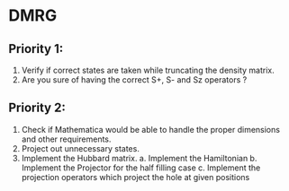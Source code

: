 DMRG
====

Priority 1:
-----------

1. Verify if correct states are taken while truncating the density matrix.
2. Are you sure of having the correct S+, S- and Sz operators ?

Priority 2:
-----------

1. Check if Mathematica would be able to handle the proper dimensions and other requirements.
2. Project out unnecessary states.
3. Implement the Hubbard matrix.
    a. Implement the Hamiltonian
    b. Implement the Projector for the half filling case
    c. Implement the projection operators which project the hole at given positions
